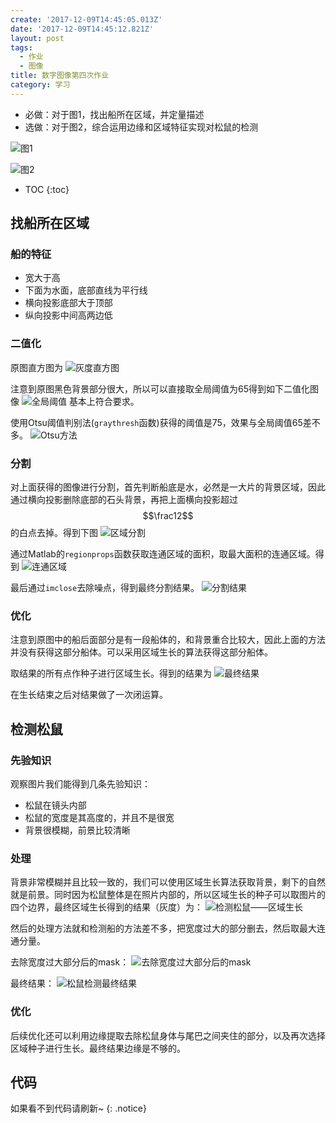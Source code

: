 ```yaml
---
create: '2017-12-09T14:45:05.013Z'
date: '2017-12-09T14:45:12.821Z'
layout: post
tags:
  - 作业
  - 图像
title: 数字图像第四次作业
category: 学习
---
```


* 必做：对于图1，找出船所在区域，并定量描述
* 选做：对于图2，综合运用边缘和区域特征实现对松鼠的检测

![图1](https://i.loli.net/2017/12/09/5a2b6ac2524b2.bmp)

![图2](https://i.loli.net/2017/12/09/5a2b6adf1c649.jpg)

- TOC
{:toc}

## 找船所在区域

### 船的特征
* 宽大于高
* 下面为水面，底部直线为平行线
* 横向投影底部大于顶部
* 纵向投影中间高两边低

### 二值化
原图直方图为
![灰度直方图](https://i.loli.net/2017/12/09/5a2b9bb678c30.png)

注意到原图黑色背景部分很大，所以可以直接取全局阈值为65得到如下二值化图像
![全局阈值](https://i.loli.net/2017/12/09/5a2b9d2af0e2c.png)
基本上符合要求。

使用Otsu阈值判别法(`graythresh`函数)获得的阈值是75，效果与全局阈值65差不多。
![Otsu方法](https://i.loli.net/2017/12/09/5a2ba224573d7.png)

### 分割
对上面获得的图像进行分割，首先判断船底是水，必然是一大片的背景区域，因此通过横向投影删除底部的石头背景，再把上面横向投影超过$$\frac12$$的白点去掉。得到下图
![区域分割](https://i.loli.net/2017/12/09/5a2bb15675264.png)

通过Matlab的`regionprops`函数获取连通区域的面积，取最大面积的连通区域。得到
![连通区域](https://i.loli.net/2017/12/09/5a2bb40d6079f.png)

最后通过`imclose`去除噪点，得到最终分割结果。
![分割结果](https://i.loli.net/2017/12/09/5a2bb63424aa5.png)

### 优化
注意到原图中的船后面部分是有一段船体的，和背景重合比较大，因此上面的方法并没有获得这部分船体。可以采用区域生长的算法获得这部分船体。

取结果的所有点作种子进行区域生长。得到的结果为
![最终结果](https://i.loli.net/2017/12/09/5a2bd72c2eaad.png)

在生长结束之后对结果做了一次闭运算。

## 检测松鼠

### 先验知识
观察图片我们能得到几条先验知识：
* 松鼠在镜头内部
* 松鼠的宽度是其高度的，并且不是很宽
* 背景很模糊，前景比较清晰

### 处理
背景非常模糊并且比较一致的，我们可以使用区域生长算法获取背景，剩下的自然就是前景。同时因为松鼠整体是在照片内部的，所以区域生长的种子可以取图片的四个边界，最终区域生长得到的结果（灰度）为：
![检测松鼠——区域生长](https://i.loli.net/2017/12/09/5a2be5a8ab761.png)

然后的处理方法就和检测船的方法差不多，把宽度过大的部分删去，然后取最大连通分量。

去除宽度过大部分后的mask：
![去除宽度过大部分后的mask](https://i.loli.net/2017/12/09/5a2be88d9afa0.png)

最终结果：
![松鼠检测最终结果](https://i.loli.net/2017/12/09/5a2bed8e21af0.png)

### 优化
后续优化还可以利用边缘提取去除松鼠身体与尾巴之间夹住的部分，以及再次选择区域种子进行生长。最终结果边缘是不够的。

## 代码

<script src="https://gist.github.com/zYeoman/a6988a0ae8d55ddb24c6ecd310668543.js"></script>

如果看不到代码请刷新~
{: .notice}